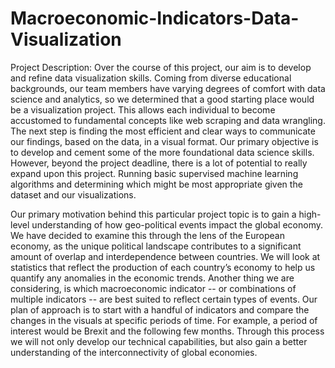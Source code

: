# Macroeconomic-Indicators-Data-Visualization
Project Description:
Over the course of this project, our aim is to develop and refine data visualization skills. 
Coming from diverse educational backgrounds, our team members have varying degrees of comfort with data science and analytics, 
so we determined that a good starting place would be a visualization project. 
This allows each individual to become accustomed to fundamental concepts like web scraping and data wrangling. 
The next step is finding the most efficient and clear ways to communicate our findings, based on the data, in a visual format. 
Our primary objective is to develop and cement some of the more foundational data science skills. 
However, beyond the project deadline, there is a lot of potential to really expand upon this project. 
Running basic supervised machine learning algorithms and determining which might be most appropriate given the dataset and our visualizations. 
 
Our primary motivation behind this particular project topic is to gain a high-level understanding of how geo-political events impact the global economy. 
We have decided to examine this through the lens of the European economy, 
as the unique political landscape contributes to a significant amount of overlap and interdependence between countries. 
We will look at statistics that reflect the production of each country’s economy to help us quantify any anomalies in the economic trends. 
Another thing we are considering, is which macroeconomic indicator -- or combinations of multiple indicators -- are best suited to reflect certain types of events.
Our plan of approach is to start with a handful of indicators and compare the changes in the visuals at specific periods of time. 
For example, a period of interest would be Brexit and the following few months. 
Through this process we will not only develop our technical capabilities, but also gain a better understanding of the interconnectivity of global economies. 
